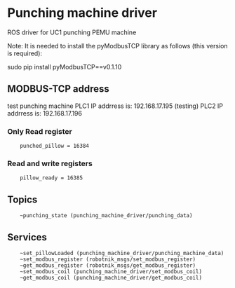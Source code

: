 # Punching machine driver

ROS driver for UC1 punching PEMU machine 

Note:
It is needed to install the pyModbusTCP library as follows (this version is required):

sudo pip install pyModbusTCP==v0.1.10

## MODBUS-TCP address

test punching machine
PLC1      IP addrress is: 192.168.17.195 (testing)
PLC2      IP addrress is: 192.168.17.196

### Only Read register

        punched_pillow = 16384


### Read and write registers

        pillow_ready = 16385

## Topics

        ~punching_state (punching_machine_driver/punching_data)


## Services

        ~set_pillowLoaded (punching_machine_driver/punching_machine_data)
        ~set_modbus_register (robotnik_msgs/set_modbus_register)
        ~get_modbus_register (robotnik_msgs/get_modbus_register)
        ~set_modbus_coil (punching_machine_driver/set_modbus_coil)
        ~get_modbus_coil (punching_machine_driver/get_modbus_coil)
